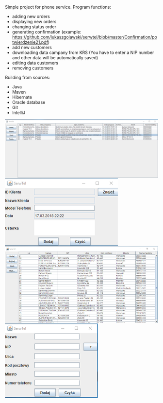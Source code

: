 Simple project for phone service. 
Program functions:
- adding new orders
- displaying new orders
- changing status order
- generating confirmation (example: https://github.com/lukaszgolawski/serwtel/blob/master/Confirmation/potwierdzenie21.pdf)
- add new customers
- downloading data campany from KRS (You have to enter a NIP number and other data will be automatically saved)
- editing data customers
- removing customers 

Building from sources:
- Java
- Maven
- Hibernate
- Oracle database
- Git
- IntelliJ

![alt tag](https://github.com/lukaszgolawski/serwtel/blob/master/Picture/OdersPanel.png?raw=true)
![alt tag](https://github.com/lukaszgolawski/serwtel/blob/master/Picture/addingOrder.png?raw=true)
![alt tag](https://github.com/lukaszgolawski/serwtel/blob/master/Picture/CustomerPanel.png?raw=true)
![alt tag](https://github.com/lukaszgolawski/serwtel/blob/master/Picture/addingCustomer.png?raw=true)
